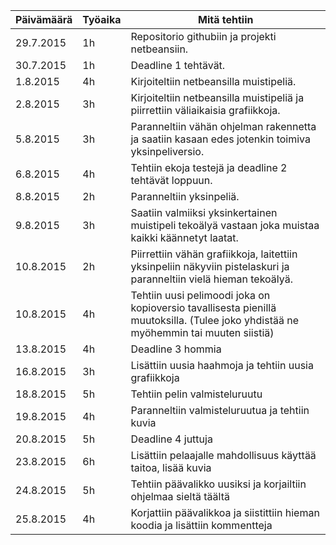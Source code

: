 ﻿Päivämäärä|Työaika|Mitä tehtiin
----------|-------|-----------
29.7.2015|1h|Repositorio githubiin ja projekti netbeansiin.
30.7.2015|1h|Deadline 1 tehtävät.
1.8.2015|4h|Kirjoiteltiin netbeansilla muistipeliä.
2.8.2015|3h|Kirjoiteltiin netbeansilla muistipeliä ja piirrettiin väliaikaisia grafiikkoja.
5.8.2015|3h|Paranneltiin vähän ohjelman rakennetta ja saatiin kasaan edes jotenkin toimiva yksinpeliversio.
6.8.2015|4h|Tehtiin ekoja testejä ja deadline 2 tehtävät loppuun.
8.8.2015|2h|Paranneltiin yksinpeliä.
9.8.2015|3h|Saatiin valmiiksi yksinkertainen muistipeli tekoälyä vastaan joka muistaa kaikki käännetyt laatat.
10.8.2015|2h|Piirrettiin vähän grafiikkoja, laitettiin yksinpeliin näkyviin pistelaskuri ja paranneltiin vielä hieman tekoälyä.
10.8.2015|4h|Tehtiin uusi pelimoodi joka on kopioversio tavallisesta pienillä muutoksilla. (Tulee joko yhdistää ne myöhemmin tai muuten siistiä)
13.8.2015|4h|Deadline 3 hommia
16.8.2015|3h|Lisättiin uusia haahmoja ja tehtiin uusia grafiikkoja
18.8.2015|5h|Tehtiin pelin valmisteluruutu
19.8.2015|4h|Paranneltiin valmisteluruutua ja tehtiin kuvia
20.8.2015|5h|Deadline 4 juttuja
23.8.2015|6h|Lisättiin pelaajalle mahdollisuus käyttää taitoa, lisää kuvia
24.8.2015|5h|Tehtiin päävalikko uusiksi ja korjailtiin ohjelmaa sieltä täältä
25.8.2015|4h|Korjattiin päävalikkoa ja siistittiin hieman koodia ja lisättiin kommentteja